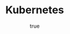 ---
title: "Kubernetes"
layout: category
permalink: /categories/kubernetes/
taxonomy: Kubernetes
author_profile: true
classes: wide
entries_layout: grid
header:
  overlay_color: "#5e616c"
  overlay_image: /assets/images/k8s-banner.png 
author:
  name     : "Pradeep"
  avatar   : "/assets/images/bio.jpg"
  bio      : "Be Curious!"
  location : "Bangalore, India"
  links:
    - label: "Email"
      icon: "fas fa-fw fa-envelope-square"
      url: "mailto:gaddepradeep@gmail.com"
    - label: "Website"
      icon: "fas fa-fw fa-link"
      url: "https://pradeepgadde.com"
    - label: "GitHub"
      icon: "fab fa-fw fa-github-square"
      url: "https://github.com/pradeepgadde/"
    - label: "Google Cloud Skills Boost"
      icon: "fas fa-fw fa-link"
      url: "https://www.cloudskillsboost.google/public_profiles/5fc5d272-577c-44e5-ac69-bcc7f38e9662"
sidebar:
  - title: "Topics"
    nav: my-sidebar
---